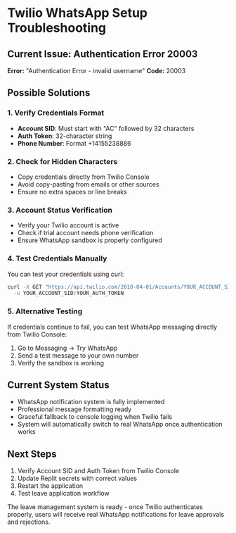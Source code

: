 # Twilio WhatsApp Setup Troubleshooting

## Current Issue: Authentication Error 20003

**Error:** "Authentication Error - invalid username"
**Code:** 20003

## Possible Solutions

### 1. Verify Credentials Format
- **Account SID**: Must start with "AC" followed by 32 characters
- **Auth Token**: 32-character string
- **Phone Number**: Format +14155238886

### 2. Check for Hidden Characters
- Copy credentials directly from Twilio Console
- Avoid copy-pasting from emails or other sources
- Ensure no extra spaces or line breaks

### 3. Account Status Verification
- Verify your Twilio account is active
- Check if trial account needs phone verification
- Ensure WhatsApp sandbox is properly configured

### 4. Test Credentials Manually
You can test your credentials using curl:

```bash
curl -X GET "https://api.twilio.com/2010-04-01/Accounts/YOUR_ACCOUNT_SID.json" \
  -u YOUR_ACCOUNT_SID:YOUR_AUTH_TOKEN
```

### 5. Alternative Testing
If credentials continue to fail, you can test WhatsApp messaging directly from Twilio Console:
1. Go to Messaging → Try WhatsApp
2. Send a test message to your own number
3. Verify the sandbox is working

## Current System Status
- WhatsApp notification system is fully implemented
- Professional message formatting ready
- Graceful fallback to console logging when Twilio fails
- System will automatically switch to real WhatsApp once authentication works

## Next Steps
1. Verify Account SID and Auth Token from Twilio Console
2. Update Replit secrets with correct values
3. Restart the application
4. Test leave application workflow

The leave management system is ready - once Twilio authenticates properly, users will receive real WhatsApp notifications for leave approvals and rejections.